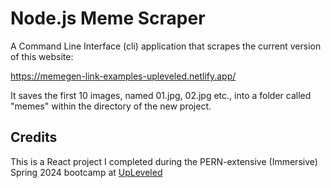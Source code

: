 # Node.js Meme Scraper

A Command Line Interface (cli) application that scrapes the current version of this website:

https://memegen-link-examples-upleveled.netlify.app/

It saves the first 10 images, named 01.jpg, 02.jpg etc., into a folder called "memes" within the directory of the new project.

## Credits
This is a React project I completed during the PERN-extensive (Immersive) Spring 2024 bootcamp at [UpLeveled](https://github.com/upleveled)
